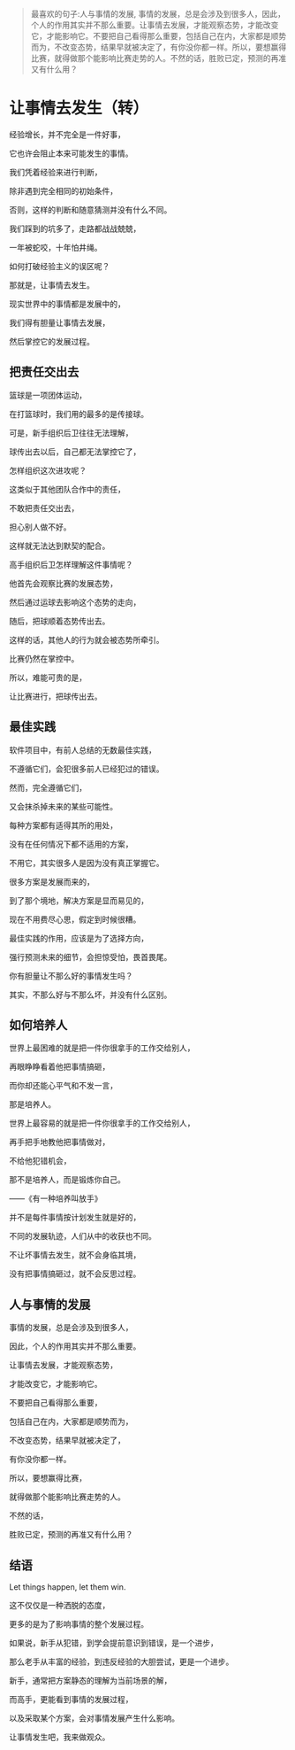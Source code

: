 > 最喜欢的句子:人与事情的发展, 事情的发展，总是会涉及到很多人，因此，个人的作用其实并不那么重要。让事情去发展，才能观察态势，才能改变它，才能影响它。不要把自己看得那么重要，包括自己在内，大家都是顺势而为，不改变态势，结果早就被决定了，有你没你都一样。所以，要想赢得比赛，就得做那个能影响比赛走势的人。不然的话，胜败已定，预测的再准又有什么用？

# 让事情去发生（转）

经验增长，并不完全是一件好事，

它也许会阻止本来可能发生的事情。



我们凭着经验来进行判断，

除非遇到完全相同的初始条件，

否则，这样的判断和随意猜测并没有什么不同。



我们踩到的坑多了，走路都战战兢兢，

一年被蛇咬，十年怕井绳。



如何打破经验主义的误区呢？

那就是，让事情去发生。



现实世界中的事情都是发展中的，

我们得有胆量让事情去发展，

然后掌控它的发展过程。



## 把责任交出去

篮球是一项团体运动，

在打篮球时，我们用的最多的是传接球。



可是，新手组织后卫往往无法理解，

球传出去以后，自己都无法掌控它了，

怎样组织这次进攻呢？



这类似于其他团队合作中的责任，

不敢把责任交出去，

担心别人做不好。



这样就无法达到默契的配合。



高手组织后卫怎样理解这件事情呢？

他首先会观察比赛的发展态势，

然后通过运球去影响这个态势的走向，

随后，把球顺着态势传出去。



这样的话，其他人的行为就会被态势所牵引。

比赛仍然在掌控中。



所以，难能可贵的是，

让比赛进行，把球传出去。



## 最佳实践

软件项目中，有前人总结的无数最佳实践，

不遵循它们，会犯很多前人已经犯过的错误。



然而，完全遵循它们，

又会抹杀掉未来的某些可能性。



每种方案都有适得其所的用处，

没有在任何情况下都不适用的方案，

不用它，其实很多人是因为没有真正掌握它。



很多方案是发展而来的，

到了那个境地，解决方案是显而易见的，

现在不用费尽心思，假定到时候很糟。



最佳实践的作用，应该是为了选择方向，

强行预测未来的细节，会担惊受怕，畏首畏尾。



你有胆量让不那么好的事情发生吗？

其实，不那么好与不那么坏，并没有什么区别。



## 如何培养人

世界上最困难的就是把一件你很拿手的工作交给别人，

再眼睁睁看着他把事情搞砸，

而你却还能心平气和不发一言，

那是培养人。

世界上最容易的就是把一件你很拿手的工作交给别人，

再手把手地教他把事情做对，

不给他犯错机会，

那不是培养人，而是锻炼你自己。

——《有一种培养叫放手》



并不是每件事情按计划发生就是好的，

不同的发展轨迹，人们从中的收获也不同。



不让坏事情去发生，就不会身临其境，

没有把事情搞砸过，就不会反思过程。


## 人与事情的发展

事情的发展，总是会涉及到很多人，

因此，个人的作用其实并不那么重要。



让事情去发展，才能观察态势，

才能改变它，才能影响它。



不要把自己看得那么重要，

包括自己在内，大家都是顺势而为，

不改变态势，结果早就被决定了，

有你没你都一样。



所以，要想赢得比赛，

就得做那个能影响比赛走势的人。



不然的话，

胜败已定，预测的再准又有什么用？



## 结语

Let things happen, let them win.

这不仅仅是一种洒脱的态度，

更多的是为了影响事情的整个发展过程。



如果说，新手从犯错，到学会提前意识到错误，是一个进步，

那么老手从丰富的经验，到违反经验的大胆尝试，更是一个进步。



新手，通常把方案静态的理解为当前场景的解，

而高手，更能看到事情的发展过程，

以及采取某个方案，会对事情发展产生什么影响。



让事情发生吧，我来做观众。
